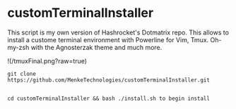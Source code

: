 # customTerminalInstaller

This script is my own version of Hashrocket's Dotmatrix repo.  This allows to install a custome terminal environment with
Powerline for Vim, Tmux.  Oh-my-zsh with the Agnosterzak theme and much more.


!(/tmuxFinal.png?raw=true)






```
git clone https://github.com/MenkeTechnologies/customTerminalInstaller.git


cd customTerminalInstaller && bash ./install.sh to begin install
```

